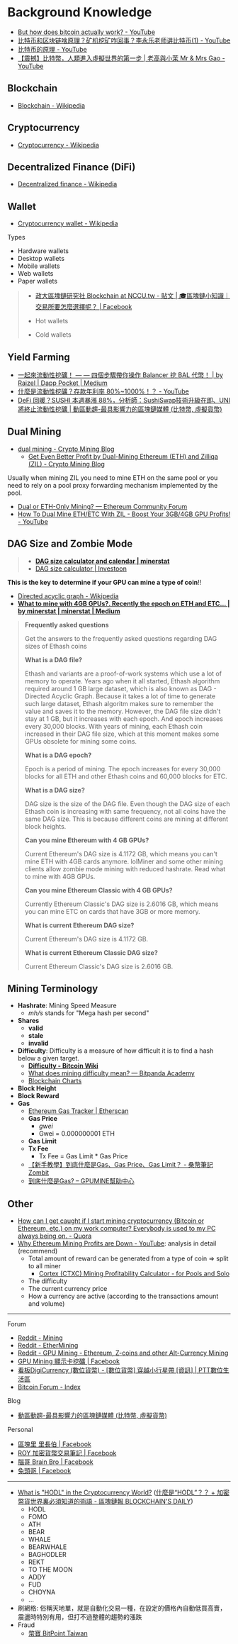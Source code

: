 # Background Knowledge

* [But how does bitcoin actually work? - YouTube](https://www.youtube.com/watch?v=bBC-nXj3Ng4)
* [比特币和区块链啥原理？矿机挖矿咋回事？李永乐老师讲比特币(1) - YouTube](https://www.youtube.com/watch?v=g_fSistU3MQ)
* [比特币的原理 - YouTube](https://www.youtube.com/watch?v=obRzfcvMshM)
* [【震撼】比特幣，人類進入虛擬世界的第一步 | 老高與小茉 Mr & Mrs Gao - YouTube](https://www.youtube.com/watch?v=7B-1vDFuYRk)

## Blockchain

* [Blockchain - Wikipedia](https://en.wikipedia.org/wiki/Blockchain)

## Cryptocurrency

* [Cryptocurrency - Wikipedia](https://en.wikipedia.org/wiki/Cryptocurrency)

## Decentralized Finance (DiFi)

* [Decentralized finance - Wikipedia](https://en.wikipedia.org/wiki/Decentralized_finance)

## Wallet

* [Cryptocurrency wallet - Wikipedia](https://en.wikipedia.org/wiki/Cryptocurrency_wallet)

Types

* Hardware wallets
* Desktop wallets
* Mobile wallets
* Web wallets
* Paper wallets

> * [政大區塊鏈研究社 Blockchain at NCCU.tw - 貼文 | 🎓區塊鏈小知識｜交易所要怎麼選擇呢？ | Facebook](https://www.facebook.com/Blockchain.at.NCCU/posts/2792626204334881)
>
> * Hot wallets
> * Cold wallets

## Yield Farming

* [一起來流動性挖礦！ — — 四個步驟帶你操作 Balancer 挖 BAL 代幣！ | by Raizel | Dapp Pocket | Medium](https://medium.com/dapp-pocket/%E4%B8%80%E8%B5%B7%E4%BE%86%E6%B5%81%E5%8B%95%E6%80%A7%E6%8C%96%E7%A4%A6-%E5%9B%9B%E5%80%8B%E6%AD%A5%E9%A9%9F%E5%B8%B6%E4%BD%A0%E6%93%8D%E4%BD%9C-balancer-%E6%8C%96-bal-%E4%BB%A3%E5%B9%A3-7226cf443950)
* [什麼是流動性挖礦？存款年利率 80%~1000%！？ - YouTube](https://www.youtube.com/watch?v=GbeybjuWwJs)
* [DeFi 回暖？SUSHI 本週暴漲 88%，分析師：SushiSwap技術升級在即、UNI 將終止流動性挖礦 | 動區動趨-最具影響力的區塊鏈媒體 (比特幣, 虛擬貨幣)](https://www.blocktempo.com/defi-sushi-surges-while-sushiswap-releasing-upgrades/)

## Dual Mining

* [dual mining - Crypto Mining Blog](https://cryptomining-blog.com/tag/dual-mining/)
  * [Get Even Better Profit by Dual-Mining Ethereum (ETH) and Zilliqa (ZIL) - Crypto Mining Blog](https://cryptomining-blog.com/12610-get-even-better-profit-by-dual-mining-ethereum-eth-and-zilliqa-zil/)

Usually when mining ZIL you need to mine ETH on the same pool or you need to rely on a pool proxy forwarding mechanism implemented by the pool.

* [Dual or ETH-Only Mining? — Ethereum Community Forum](https://forum.ethereum.org/discussion/12316/dual-or-eth-only-mining)
* [How To Dual Mine ETH/ETC With ZIL - Boost Your 3GB/4GB GPU Profits! - YouTube](https://www.youtube.com/watch?v=83KU1AE2kN0)

## DAG Size and Zombie Mode

> * [**DAG size calculator and calendar | minerstat**](https://minerstat.com/dag-size-calculator)
> * [DAG size calculator | Investoon](https://investoon.com/tools/dag_size)

**This is the key to determine if your GPU can mine a type of coin**!!

* [Directed acyclic graph - Wikipedia](https://en.wikipedia.org/wiki/Directed_acyclic_graph)
* [**What to mine with 4GB GPUs?. Recently the epoch on ETH and ETC… | by minerstat | minerstat | Medium**](https://medium.com/minerstat/what-to-mine-with-4gb-gpus-675b583617a8)

> **Frequently asked questions**
>
> Get the answers to the frequently asked questions regarding DAG sizes of Ethash coins
>
> **What is a DAG file?**
>
> Ethash and variants are a proof-of-work systems which use a lot of memory to operate. Years ago when it all started, Ethash algorithm required around 1 GB large dataset, which is also known as DAG - Directed Acyclic Graph. Because it takes a lot of time to generate such large dataset, Ethash algoritm makes sure to remember the value and saves it to the memory. However, the DAG file size didn't stay at 1 GB, but it increases with each epoch. And epoch increases every 30,000 blocks. With years of mining, each Ethash coin increased in their DAG file size, which at this moment makes some GPUs obsolete for mining some coins.
>
> **What is a DAG epoch?**
>
> Epoch is a period of mining. The epoch increases for every 30,000 blocks for all ETH and other Ethash coins and 60,000 blocks for ETC.
>
> **What is a DAG size?**
>
> DAG size is the size of the DAG file. Even though the DAG size of each Ethash coin is increasing with same frequency, not all coins have the same DAG size. This is because different coins are mining at different block heights.
>
> **Can you mine Ethereum with 4 GB GPUs?**
>
> Current Ethereum's DAG size is 4.1172 GB, which means you can't mine ETH with 4GB cards anymore. lolMiner and some other mining clients allow zombie mode mining with reduced hashrate. Read what to mine with 4GB GPUs.
>
> **Can you mine Ethereum Classic with 4 GB GPUs?**
>
> Currently Ethereum Classic's DAG size is 2.6016 GB, which means you can mine ETC on cards that have 3GB or more memory.
>
> **What is current Ethereum DAG size?**
>
> Current Ethereum's DAG size is 4.1172 GB.
>
> **What is current Ethereum Classic DAG size?**
>
> Current Ethereum Classic's DAG size is 2.6016 GB.

## Mining Terminology

* **Hashrate**: Mining Speed Measure
  * *mh/s* stands for "Mega hash per second"
* **Shares**
  * **valid**
  * **stale**
  * **invalid**
* **Difficulty**: Difficulty is a measure of how difficult it is to find a hash below a given target.
  * [**Difficulty - Bitcoin Wiki**](https://en.bitcoin.it/wiki/Difficulty)
  * [What does mining difficulty mean? — Bitpanda Academy](https://www.bitpanda.com/academy/en/lessons/what-does-mining-difficulty-mean/)
  * [Blockchain Charts](https://www.blockchain.com/charts/difficulty)
* **Block Height**
* **Block Reward**
* **Gas**
  * [Ethereum Gas Tracker | Etherscan](https://etherscan.io/gastracker)
  * **Gas Price**
    * *gwei*
    * Gwei = 0.000000001 ETH
  * **Gas Limit**
  * **Tx Fee**
    * Tx Fee = Gas Limit * Gas Price
  * [【新手教學】到底什麼是Gas、Gas Price、Gas Limit？ - 桑幣筆記Zombit](https://zombit.info/%E5%88%B0%E5%BA%95%E4%BB%80%E9%BA%BC%E6%98%AFgas%E3%80%81gas-limit%E3%80%81gas-price%EF%BC%9F/)
  * [到底什麼是Gas? – GPUMINE幫助中心](https://gpumine.zendesk.com/hc/zh-tw/articles/900001959066-%E5%88%B0%E5%BA%95%E4%BB%80%E9%BA%BC%E6%98%AFGas-)

## Other

* [How can I get caught if I start mining cryptocurrency (Bitcoin or Ethereum, etc.) on my work computer? Everybody is used to my PC always being on. - Quora](https://www.quora.com/How-can-I-get-caught-if-I-start-mining-cryptocurrency-Bitcoin-or-Ethereum-etc-on-my-work-computer-Everybody-is-used-to-my-PC-always-being-on)
* [Why Ethereum Mining Profits are Down - YouTube](https://www.youtube.com/watch?v=VnPAQADNJXQ): analysis in detail (recommend)
  * Total amount of reward can be generated from a type of coin => split to all miner
    * [Cortex (CTXC) Mining Profitability Calculator - for Pools and Solo](https://2cryptocalc.com/ctxc-mining-calculator?hashrate=1.7)
  * The difficulty
  * The current currency price
  * How a currency are active (according to the transactions amount and volume)

---

Forum

* [Reddit - Mining](https://www.reddit.com/r/mining/)
* [Reddit - EtherMining](https://www.reddit.com/r/EtherMining/)
* [Reddit - GPU Mining - Ethereum, Z-coins and other Alt-Currency Mining](https://www.reddit.com/r/gpumining/)
* [GPU Mining 顯示卡挖礦 | Facebook](https://www.facebook.com/groups/gpumining/)
* [看板DigiCurrency (數位貨幣) - [數位貨幣] 穿越小行星帶 [資訊] | PTT數位生活區](https://pttdigits.com/DigiCurrency)
* [Bitcoin Forum - Index](https://bitcointalk.org/)

Blog

* [動區動趨-最具影響力的區塊鏈媒體 (比特幣, 虛擬貨幣)](https://www.blocktempo.com/)

Personal

* [區塊里 里長伯 | Facebook](https://www.facebook.com/Blockchain.Litiunbeh)
* [ROY 加密貨幣交易筆記 | Facebook](https://www.facebook.com/roy4crypto)
* [腦哥 Brain Bro | Facebook](https://www.facebook.com/brainbro69)
* [兔頭哥 | Facebook](https://www.facebook.com/Small4Home)

---

* [What is "HODL" in the Cryptocurrency World?](https://coinsutra.com/hodl-popular-cryptocurrency-terms/) ([什麼是“HODL”？？ + 加密幣貨世界裏必須知道的術語 - 區塊鏈報 BLOCKCHAIN'S DAILY](http://blockchainsdaily.com/%E4%BB%80%E9%BA%BC%E6%98%AFhodl%EF%BC%9F%EF%BC%9F-%E5%8A%A0%E5%AF%86%E5%B9%A3%E8%B2%A8%E4%B8%96%E7%95%8C%E8%A3%8F%E5%BF%85%E9%A0%88%E7%9F%A5%E9%81%93%E7%9A%84%E8%A1%93%E8%AA%9E/))
  * HODL
  * FOMO
  * ATH
  * BEAR
  * WHALE
  * BEARWHALE
  * BAGHODLER
  * REKT
  * TO THE MOON
  * ADDY
  * FUD
  * CHOYNA
  * ...
* 刷網格: 俗稱天地單，就是自動化交易一種，在設定的價格內自動低買高賣，震盪時特別有用，但打不過整體的趨勢的漲跌
* Fraud
  * [幣寶 BitPoint Taiwan](https://www.bitpoint-tw.com/)
